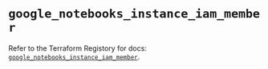 # `google_notebooks_instance_iam_member`

Refer to the Terraform Registory for docs: [`google_notebooks_instance_iam_member`](https://www.terraform.io/docs/providers/google/r/notebooks_instance_iam_member).
